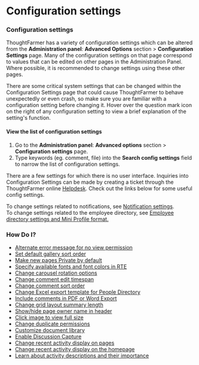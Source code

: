 # Configuration settings

### Configuration settings

ThoughtFarmer has a variety of configuration settings which can be altered from the **Administration panel**: **Advanced Options** section &gt; **Configuration Settings** page. Many of the configuration settings on that page correspond to values that can be edited on other pages in the Administration Panel. Where possible, it is recommended to change settings using these other pages.   
  
There are some critical system settings that can be changed within the Configuration Settings page that could cause ThoughtFarmer to behave unexpectedly or even crash, so make sure you are familiar with a configuration setting before changing it. Hover over the question mark icon on the right of any configuration setting to view a brief explanation of the setting's function.

#### View the list of configuration settings

1. Go to the **Administration panel**: **Advanced options** section &gt; **Configuration settings** page.
2. Type keywords \(eg. comment, file\) into the **Search config settings** field to narrow the list of configuration settings.

There are a few settings for which there is no user interface. Inquiries into Configuration Settings can be made by creating a ticket through the ThoughtFarmer online [Helpdesk](http://helpdesk.thoughtfarmer.com/home). Check out the links below for some useful config settings.  
  
To change settings related to notifications, see [Notification settings](../../notifications-and-email/notification-settings.md).  
To change settings related to the employee directory, see [Employee directory settings and Mini Profile format.](../../finding-people-and-content/untitled-3.md)

### How Do I?

* [Alternate error message for no view permission](alternate-error-message-for-no-view-permission.md)
* [Set default gallery sort order](photo-gallery-setting.md)
* [Make new pages Private by default](make-new-pages-private-by-default.md)
* [Specify available fonts and font colors in RTE](specify-available-font-and-font-colors-in-rte.md)
* [Change carousel rotation options](change-carousel-rotation-options.md)
* [Change comment edit timespan](change-comment-edit-timespan.md)
* [Change comment sort order](change-comment-sort-order.md)
* [Change Excel export template for People Directory](change-excel-export-template-for-people-directory.md)
* [Include comments in PDF or Word Export](include-comments-in-pdf-and-word-export.md)
* [Change grid layout summary length](change-grid-layout-summary-length.md)
* [Show/hide page owner name in header](show-hide-page-owner-in-header.md)
* [Click image to view full size](click-image-to-view-full-size.md)
* [Change duplicate permissions](duplicate-permissions.md)
* [Customize document library](document-library-customization.md)
* [Enable Discussion Capture](../../notifications-and-email/discussion-capture.md)
* [Change recent activity display on pages](change-activity-display-on-pages.md)
* [Change recent activity display on the homepage](change-activity-display-on-the-homepage.md)
* [Learn about activity descriptions and their importance](activity-descriptions-and-their-importance.md)

